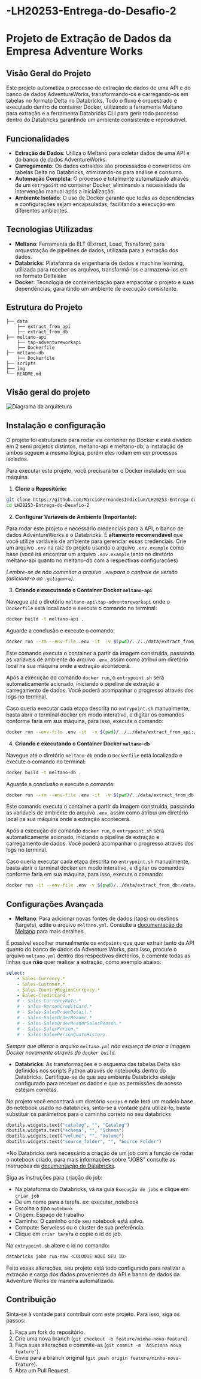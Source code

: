 # -LH20253-Entrega-do-Desafio-2

# Projeto de Extração de Dados da Empresa Adventure Works

## Visão Geral do Projeto

Este projeto automatiza o processo de extração de dados de uma API e do banco de dados AdventureWorks, transformando-os e carregando-os em tabelas no formato Delta no Databricks. Todo o fluxo é orquestrado e executado dentro de container Docker, utilizando a ferramenta Meltano para extração e a ferramenta Databricks CLI para gerir todo processo dentro do Databricks garantindo um ambiente consistente e reprodutível.

## Funcionalidades

*   **Extração de Dados**: Utiliza o Meltano para coletar dados de uma API e do banco de dados AdventureWorks.
*   **Carregamento**: Os dados extraídos são processados e convertidos em tabelas Delta no Databricks, otimizando-os para análise e consumo.
*   **Automação Completa**: O processo é totalmente automatizado através de um `entrypoint` no container Docker, eliminando a necessidade de intervenção manual após a inicialização.
*   **Ambiente Isolado**: O uso de Docker garante que todas as dependências e configurações sejam encapsuladas, facilitando a execução em diferentes ambientes.

## Tecnologias Utilizadas

*   **Meltano**: Ferramenta de ELT (Extract, Load, Transform) para orquestração de pipelines de dados, utilizada para a extração dos dados.
*   **Databricks**: Plataforma de engenharia de dados e machine learning, utilizada para receber os arquivos, transformá-los e armazená-los em no formato Deltalake 
*   **Docker**: Tecnologia de conteinerização para empacotar o projeto e suas dependências, garantindo um ambiente de execução consistente.

## Estrutura do Projeto 

```text 
├── data
    ├── extract_from_api
    ├── extract_from_db
├── meltano-api
    ├── tap-adventureworkapi
    ├── Dockerfile
├── meltano-db
    ├── Dockerfile
├── scripts
├── img
└── README.md
``` 



## Visão geral do projeto

![Diagrama da arquitetura](img/diagramaArquitetura.png)



## Instalação e configuração 

O projeto foi estruturado para rodar via conteiner no Docker e está dividido em 2 semi projetos distintos, meltano-api e meltano-db, a instalação de ambos seguem a mesma lógica, porém eles rodam em em processos isolados. 

Para executar este projeto, você precisará ter o Docker instalado em sua máquina. 

1. **Clone o Repositório:**
```bash
git clone https://github.com/MarcioFernandesIndicium/LH20253-Entrega-do-Desafio-2.git 
cd LH20253-Entrega-do-Desafio-2
```

2. **Configurar Variáveis de Ambiente (Importante):**

Para rodar este projeto é necessário credenciais para a API, o banco de dados AdventureWorks e o Databricks. É **altamente recomendável** que você utilize variáveis de ambiente para gerenciar essas credenciais. Crie um arquivo `.env` na raiz do projeto usando o arquivo `.env.example` como base (você irá encontrar um arquivo `.env.example` tanto no diretório meltano-api quanto no meltano-db com a respectivas configurações)

*Lembre-se de não commitar o arquivo `.env`para o controle de versão (adicione-o ao `.gitignore`).*


3. **Criando e executando o Container Docker `meltano-api`**

Navegue até o diretório `meltano-api\tap-adventureworkapi`  onde o `Dockerfile` está localizado e execute o comando no terminal:

```bash
docker build -t meltano-api .
```

Aguarde a conclusão e execute o comando: 

```bash
docker run --rm --env-file .env -it  -v $(pwd)/../../data/extract_from_api:/data/extract_from_api meltano-api
```

Este comando executa o container a partir da imagem construída, passando as variáveis de ambiente do arquivo `.env`, assim como atribui um diretório local na sua máquina onde a extração acontecerá. 

Após a execução do comando `docker run`, o `entrypoint.sh` será automaticamente acionado, iniciando o pipeline de extração e carregamento de dados. Você poderá acompanhar o progresso através dos logs no terminal.

Caso queria executar cada etapa descrita no `entrypoint.sh` manualmente, basta abrir o terminal docker em modo interativo, e digitar os comandos conforme faria em sua máquina, para isso, execute o comando: 

```bash
docker run --env-file .env -it  -v $(pwd)/../../data/extract_from_api:/data/extract_from_api meltano-api bash
``` 



4. **Criando e executando o Container Docker `meltano-db`**

Navegue até o diretório `meltano-db`  onde o `Dockerfile` está localizado e execute o comando no terminal:

```bash
docker build -t meltano-db .
```

Aguarde a conclusão e execute o comando: 

```bash
docker run --rm --env-file .env -it  -v $(pwd)/../data/extract_from_db:/data/extract_from_db meltano-db
```

Este comando executa o container a partir da imagem construída, passando as variáveis de ambiente do arquivo `.env`, assim como atribui um diretório local na sua máquina onde a extração acontecerá. 

Após a execução do comando `docker run`, o `entrypoint.sh` será automaticamente acionado, iniciando o pipeline de extração e carregamento de dados. Você poderá acompanhar o progresso através dos logs no terminal.

Caso queria executar cada etapa descrita no `entrypoint.sh` manualmente, basta abrir o terminal docker em modo interativo, e digitar os comandos conforme faria em sua máquina, para isso, execute o comando: 

```bash
docker run -it --env-file .env -v $(pwd)/../data/extract_from_db:/data/extract_from_db meltano-db bash
```


## Configurações Avançada

*   **Meltano**: Para adicionar novas fontes de dados (taps) ou destinos (targets), edite o arquivo `meltano.yml`. Consulte a [documentação do Meltano](https://docs.meltano.com/ ) para mais detalhes.

É possivel escolher manualmente os `endpoints` que quer extrair tanto da API quanto do banco de dados da Adventure Works, para isso, procure o arquivo `meltano.yml` dentro dos respectivos diretórios, e comente todas as linhas que **não** quer realizar a extração, como exemplo abaixo: 

```yaml
select:
    - Sales-Currency.*
    - Sales-Customer.*
    - Sales-CountryRegionCurrency.*
    - Sales-CreditCard.*
    # - Sales-CurrencyRate.*
    # - Sales-PersonCreditCard.*
    # - Sales-SalesOrderDetail.*
    # - Sales-SalesOrderHeader.*
    # - Sales-SalesOrderHeaderSalesReason.*
    # - Sales-SalesPerson.*
    # - Sales-SalesPersonQuatoHistory.
```

*Sempre que alterar o arquivo `meltano.yml` não esqueça de criar a imagem Docker novamente através do `docker build`.*



*   **Databricks**: As transformações e o esquema das tabelas Delta são definidos nos scripts Python através de notebooks dentro do Databricks. Certifique-se de que seu ambiente Databricks esteja configurado para receber os dados e que as permissões de acesso estejam corretas.

No projeto você encontrará um diretório `scrips` e nele terá um modelo base do notebook usado no databricks, sinta-se a vontade para utiliza-lo, basta substituir os parâmetros para o caminho correto no seu databricks

```python
dbutils.widgets.text("catalog", "", "Catalog")
dbutils.widgets.text("schema", "", "Schema")
dbutils.widgets.text("volume", "", "Volume")
dbutils.widgets.text("source_folder", "", "Source Folder")
```

*No Databricks será necessário a criação de um job com a função de rodar o notebook criado, para mais informações sobre "JOBS" consulte as instruções da [documentação do Databricks](https://docs.databricks.com/aws/pt/jobs/jobs-quickstart).

Siga as instruções para criação do job: 

* Na plataforma do Databricks, vá na guia `Execução de jobs` e clique em `criar job`
* De um nome para a tarefa. ex: executar_notebook
* Escolha o tipo `notebook`
* Origem: Espaço de trabalho 
* Caminho: O caminho onde seu notebook está salvo. 
* Compute: Serveless ou o cluster de sua preferência. 
* Clique em `criar tarefa` e copie o id do job. 

No `entrypoint.sh` altere o id no comando: 

```bash
databricks jobs run-now <COLOQUE AQUI SEU ID> 
```

Feito essas alterações, seu projeto está todo configurado para realizar a extração e carga dos dados provenientes da API e banco de dados da Adventure Works de maneira automatizada. 


## Contribuição

Sinta-se à vontade para contribuir com este projeto. Para isso, siga os passos:

1.  Faça um fork do repositório.
2.  Crie uma nova branch (`git checkout -b feature/minha-nova-feature`).
3.  Faça suas alterações e commite-as (`git commit -m 'Adiciona nova feature'`).
4.  Envie para a branch original (`git push origin feature/minha-nova-feature`).
5.  Abra um Pull Request.

